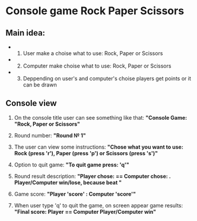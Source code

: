 ﻿# Console game Rock Paper Scissors

## Main idea:

- 1. User make a choise what to use: Rock, Paper or Scissors
- 2. Computer make choise what to use: Rock, Paper or Scissors
- 3. Deppending on user's and computer's choise players get points or it can be drawn

## Console view

1. On the console title user can see something like that: **"Console Game: "Rock, Paper or Scissors"**

2. Round number: **"Round № 1"**

3. The user can view some instructions: **"Chose what you want to use: Rock (press 'r'), Paper (press 'p') or Scissors (press 's')"** 

4. Option to quit game: **"To quit game press: 'q'"**

5. Round result description: **"Player chose: <choice> == Computer chose: <choice>. Player/Computer win/lose, because <choice> beat <choice>"**		
		
6. Game score: **"Player 'score' : Computer 'score'"**

7. When user type 'q' to quit the game, on screen appear game results: **"Final score: Player <score> == Computer <score> Player/Computer win"**



